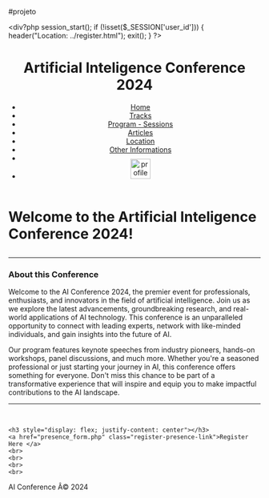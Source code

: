 #projeto

<div?php
session_start();
if (!isset($_SESSION['user_id'])) {
  header("Location: ../register.html");
  exit();
}
?>

<!DOCTYPE html>
<html lang="en">

<head>
  <meta charset="UTF-8" />
  <meta name="viewport" content="width=device-width, initial-scale=1.0" />
  <title>Artificial Inteligence Conference 2024</title>
  <link rel="stylesheet" href="homepage.css" />

  <script src="https://ajax.googleapis.com/ajax/libs/jquery/3.6.0/jquery.min.js"></script>
  <script src="https://cdnjs.cloudflare.com/ajax/libs/jquery.cycle2/2.1.6/jquery.cycle2.min.js"></script>
  <style>
   
    .register-presence-link {
      text-align: center;
      margin-top: 20px;
      font-size: 18px;
      color: white;
      background-color: rgb(74, 74, 231);
      padding: 10px 20px;
      border-radius: 5px;
      transition: background-color 0.3s ease;
      margin-left: 5%;
      width: 50%;
        
    }

    .register-presence-link:hover {
      background-color: white;
      color: rgb(74, 74, 231);
      border: 2px solid rgb(74, 74, 231) ;
    }

    @media screen and (max-width: 768px) {
      .slider-wrapper {
        width: fit-content;
        height: fit-content;
      }
    }
    </style>
</head>

<body>
  <header>
    <div class="container">
      <div id="branding">
        <h1><span class="highlight">A</span>rtificial <span class="highlight">I</span>nteligence Conference <span class="highlight">2024</span></h1>
      </div>
      <nav>
        <ul>
          <li class="current"><a href="homepage.php">Home</a></li>
          <li><a href="tracks.php"> Tracks</a></li>
          <li><a href="sessions.php">Program - Sessions</a></li>
          <li><a href="Article_table.html" >Articles</a></li>
          <li><a href="location.php">Location</a></li>
          <li><a href="otherinfo.php">Other Informations</a></li>
          <li>
            <a href="profile.php">
          <li style="margin-top: -7px">
            <img src="./images/profile.jpg" alt="profile" width="40px" />
          </li></a>
          </li>
        </ul>
      </nav>
    </div>
  </header>
  <class="container" style="margin: auto">
  <h1>Welcome to the Artificial Inteligence Conference 2024!</h1>
    <div class="text" style="margin-top: 30px">
      <hr>
      <h3>
        About this Conference
      </h3>
      <p>
        Welcome to the AI Conference 2024, the premier event for professionals, enthusiasts, and innovators in the field of artificial intelligence. Join us as we explore the latest advancements, groundbreaking research, and real-world applications of AI technology. This conference is an unparalleled opportunity to connect with leading experts, network with like-minded individuals, and gain insights into the future of AI.
      </p>
      <p>Our program features keynote speeches from industry pioneers, hands-on workshops, panel discussions, and much more. Whether you're a seasoned professional or just starting your journey in AI, this conference offers something for everyone. Don't miss this chance to be part of a transformative experience that will inspire and equip you to make impactful contributions to the AI landscape.
      </p>
      <hr>
      <br>
    </div>
    </h1>
  
    <h3 style="display: flex; justify-content: center"></h3>
    <a href="presence_form.php" class="register-presence-link">Register Here </a>
    <br>
    <br>
    <br>
    <br>
  </div>


  <footer>
  AI Conference Â© 2024
  </footer>
  </body>

<script>
  $(document).ready(function () {
    var slider = $(".slider").cycle({
      fx: "scrollHorz",
      speed: 1000,
      timeout: 3000,
    });

    $("#next").click(function () {
      slider.cycle("next");
    });

    $("#prev").click(function () {
      slider.cycle("prev");
    });
  });
</script>

</html>